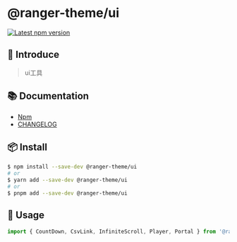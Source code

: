 # @ranger-theme/ui

<p>
  <a href='https://www.npmjs.com/package/@ranger-theme/ui'><img src='https://img.shields.io/npm/v/@ranger-theme/ui.svg' alt='Latest npm version'></a>
</p>

## 🎉 Introduce

> ui工具

## 📚 Documentation

- [Npm](https://www.npmjs.com/package/@ranger-theme/ui)
- [CHANGELOG](CHANGELOG.md)

## 📦 Install

```bash
$ npm install --save-dev @ranger-theme/ui
# or
$ yarn add --save-dev @ranger-theme/ui
# or
$ pnpm add --save-dev @ranger-theme/ui
```

## 🔨 Usage

```js
import { CountDown, CsvLink, InfiniteScroll, Player, Portal } from '@ranger-theme/ui'
```

